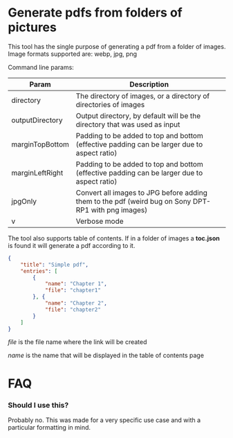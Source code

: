 # Generate pdfs from folders of pictures

This tool has the single purpose of generating a pdf from a folder of images.
Image formats supported are: webp, jpg, png

Command line params:

| Param | Description |
| ----- | --- |
| directory | The directory of images, or a directory of directories of images|
| outputDirectory|Output directory, by default will be the directory that was used as input |
| marginTopBottom |Padding to be added to top and bottom (effective padding can be larger due to aspect ratio) |
| marginLeftRight |Padding to be added to top and bottom (effective padding can be larger due to aspect ratio) |
| jpgOnly |Convert all images to JPG before adding them to the pdf (weird bug on Sony DPT-RP1 with png images) |
| v | Verbose mode |

The tool also supports table of contents. If in a folder of images a **toc.json** is found it will generate a pdf according to it. 

```json
{
	"title": "Simple pdf",
	"entries": [
		{
			"name": "Chapter 1",
			"file": "chapter1"
		}, {
			"name": "Chapter 2",
			"file": "chapter2"
		}
	]
}
```
*file* is the file name where the link will be created

*name* is the name that will be displayed in the table of contents page

# FAQ

### Should I use this?

Probably no. This was made for a very specific use case and with a particular formatting in mind.